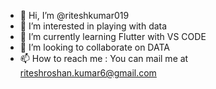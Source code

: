 - 👋 Hi, I’m @riteshkumar019
- 👀 I’m interested in playing with data
- 🌱 I’m currently learning Flutter with VS CODE
- 💞️ I’m looking to collaborate on DATA 
- 📫 How to reach me : You can mail me at riteshroshan.kumar6@gmail.com

<!---
riteshkumar019/riteshkumar019 is a ✨ special ✨ repository because its `README.md` (this file) appears on your GitHub profile.
You can click the Preview link to take a look at your changes.
--->
